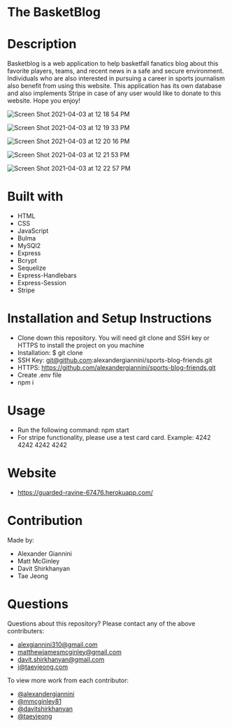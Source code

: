 # The BasketBlog

# Description

Basketblog is a web application to help basketfall fanatics blog about this favorite players, teams, and recent news in a safe and secure environment. Individuals who are also interested in pursuing a career in sports journalism also benefit from using this website. This application has its own database and also implements Stripe in case of any user would like to donate to this website. Hope you enjoy!

![Screen Shot 2021-04-03 at 12 18 54 PM](https://user-images.githubusercontent.com/74731953/113489066-c3fb2500-9476-11eb-91e4-4b39ad0dcebd.png)

![Screen Shot 2021-04-03 at 12 19 33 PM](https://user-images.githubusercontent.com/74731953/113489078-db3a1280-9476-11eb-863d-b1840a25455e.png)

![Screen Shot 2021-04-03 at 12 20 16 PM](https://user-images.githubusercontent.com/74731953/113489098-f4db5a00-9476-11eb-9a48-638275bb0cc1.png)

![Screen Shot 2021-04-03 at 12 21 53 PM](https://user-images.githubusercontent.com/74731953/113489128-2e13ca00-9477-11eb-8ab0-43605cfd3f54.png)

![Screen Shot 2021-04-03 at 12 22 57 PM](https://user-images.githubusercontent.com/74731953/113489145-56032d80-9477-11eb-800e-70066b3abce7.png)

# Built with
- HTML
- CSS
- JavaScript
- Bulma
- MySQl2
- Express
- Bcrypt
- Sequelize
- Express-Handlebars
- Express-Session
- Stripe

# Installation and Setup Instructions
- Clone down this repository. You will need git clone and SSH key or HTTPS to install the project on you machine
- Installation: $ git clone
- SSH Key: git@github.com:alexandergiannini/sports-blog-friends.git
- HTTPS: https://github.com/alexandergiannini/sports-blog-friends.git
- Create .env file
- npm i

# Usage
- Run the following command: npm start
- For stripe functionality, please use a test card card. Example: 4242 4242 4242 4242

# Website
- https://guarded-ravine-67476.herokuapp.com/

# Contribution
Made by:
- Alexander Giannini
- Matt McGinley
- Davit Shirkhanyan 
- Tae Jeong

# Questions
Questions about this repository? Please contact any of the above contributers:
- alexgiannini310@gmail.com
- matthewjamesmcginley@gmail.com
- davit.shirkhanyan@gmail.com
- i@taeyjeong.com

To view more work from each contributor:
- [@alexandergiannini](https://github.com/alexandergiannini)
- [@mmcginley81](https://github.com/mmcginley81)
- [@davitshirkhanyan](https://github.com/davitshirkhanyan)
- [@taeyjeong](https://github.com/taeyjeong)
